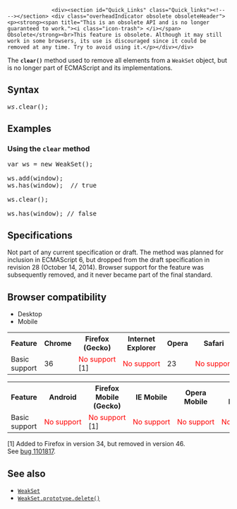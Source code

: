 
                
                  <div><section id="Quick_Links" class="Quick_links"><!-- --></section> <div class="overheadIndicator obsolete obsoleteHeader"><p><strong><span title="This is an obsolete API and is no longer guaranteed to work."><i class="icon-trash"> </i></span> Obsolete</strong><br>This feature is obsolete. Although it may still work in some browsers, its use is discouraged since it could be removed at any time. Try to avoid using it.</p></div></div>

<p>The <code><strong>clear()</strong></code> method used to remove all elements from a <code>WeakSet</code> object, but is no longer part of ECMAScript and its implementations.</p>

<h2 id="Syntax">Syntax</h2>

<pre class="syntaxbox"><em>ws</em>.clear();</pre>

<h2 id="Examples">Examples</h2>

<h3 id="Using_the_clear_method">Using the <code>clear</code> method</h3>

<pre class="brush: js example-bad">var ws = new WeakSet();

ws.add(window);
ws.has(window);  // true

ws.clear();

ws.has(window); // false
</pre>

<h2 id="Specifications">Specifications</h2>

<p>Not part of any current specification or draft. The method was planned&#xA0;for inclusion in ECMAScript 6, but dropped from the draft specification in revision 28 (October 14, 2014). Browser support for the feature was subsequently removed, and it never became part of the final&#xA0;standard. </p>

<h2 id="Browser_compatibility">Browser compatibility</h2>

<p></p><div class="htab"> 
    <a name="AutoCompatibilityTable" id="AutoCompatibilityTable"></a> 
    <ul> 
        <li class="selected"><a>Desktop</a></li> 
        <li><a>Mobile</a></li> 
    </ul> 
</div><p></p>

<div id="compat-desktop">
<table class="compat-table">
 <tbody>
  <tr>
   <th>Feature</th>
   <th>Chrome</th>
   <th>Firefox (Gecko)</th>
   <th>Internet Explorer</th>
   <th>Opera</th>
   <th>Safari</th>
  </tr>
  <tr>
   <td>Basic support</td>
   <td>36</td>
   <td><span style="color: #f00;">No&#xA0;support</span> [1]</td>
   <td><span style="color: #f00;">No&#xA0;support</span></td>
   <td>23</td>
   <td><span style="color: #f00;">No&#xA0;support</span></td>
  </tr>
 </tbody>
</table>
</div>

<div id="compat-mobile">
<table class="compat-table">
 <tbody>
  <tr>
   <th>Feature</th>
   <th>Android</th>
   <th>Firefox Mobile (Gecko)</th>
   <th>IE Mobile</th>
   <th>Opera Mobile</th>
   <th>Safari Mobile</th>
  </tr>
  <tr>
   <td>Basic support</td>
   <td><span style="color: #f00;">No&#xA0;support</span></td>
   <td><span style="color: #f00;">No&#xA0;support</span> [1]</td>
   <td><span style="color: #f00;">No&#xA0;support</span></td>
   <td><span style="color: #f00;">No&#xA0;support</span></td>
   <td><span style="color: #f00;">No&#xA0;support</span></td>
  </tr>
 </tbody>
</table>
</div>

<p>[1] Added to Firefox in version 34, but removed in version 46. See&#xA0;<a href="https://bugzilla.mozilla.org/show_bug.cgi?id=1101817" class="external" title="FIXED: Remove Weak{Map,Set}.prototype.clear">bug&#xA0;1101817</a>.</p>

<h2 id="See_also">See also</h2>

<ul>
 <li><a href="/en-US/docs/Web/JavaScript/Reference/Global_Objects/WeakSet" title="The WeakSet object lets you store weakly held objects in a collection."><code>WeakSet</code></a></li>
 <li><a href="/en-US/docs/Web/JavaScript/Reference/Global_Objects/WeakSet/delete" title="The delete() method removes the specified element from a WeakSet object."><code>WeakSet.prototype.delete()</code></a></li>
</ul>
                
              